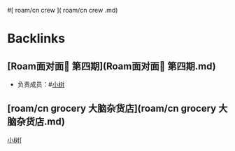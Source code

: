 
#[ roam/cn crew ]( roam/cn crew .md)

# Backlinks
## [Roam面对面🍜 第四期](Roam面对面🍜 第四期.md)
- 负责成员：#[小树](小树.md)

## [roam/cn grocery 大脑杂货店](roam/cn grocery 大脑杂货店.md)
[小树](小树.md)[

